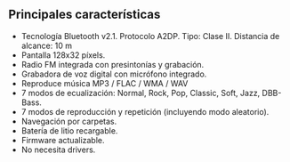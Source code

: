 ## Principales características

- Tecnología Bluetooth v2.1. Protocolo A2DP. Tipo: Clase II. Distancia de alcance: 10 m
-	Pantalla 128x32 píxels.
-	Radio FM integrada con presintonías y grabación.
-	Grabadora de voz digital con micrófono integrado.
-	Reproduce música MP3 / FLAC / WMA / WAV
-	7 modos de ecualización: Normal, Rock, Pop, Classic, Soft, Jazz, DBB-Bass.
-	7 modos de reproducción y repetición (incluyendo modo aleatorio).
-	Navegación por carpetas.
-	Batería de litio recargable.
-	Firmware actualizable.
-	No necesita drivers.
